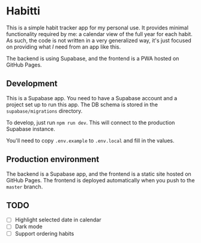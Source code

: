 # Habitti

This is a simple habit tracker app for my personal use. It provides minimal functionality required by me: a calendar
view of the full year for each habit. As such, the code is not written in a very generalized way, it's just focused on providing what _I_ need from an app like this.

The backend is using Supabase, and the frontend is a PWA hosted on GitHub Pages.

## Development

This is a Supabase app. You need to have a Supabase account and a project set up to run this app. The DB schema
is stored in the `supabase/migrations` directory.

To develop, just run `npm run dev`. This will connect to the production Supabase instance.

You'll need to copy `.env.example` to `.env.local` and fill in the values.

## Production environment

The backend is a Supabase app, and the frontend is a static site hosted on GitHub Pages. The frontend is deployed
automatically when you push to the `master` branch.

## TODO

- [ ] Highlight selected date in calendar
- [ ] Dark mode
- [ ] Support ordering habits